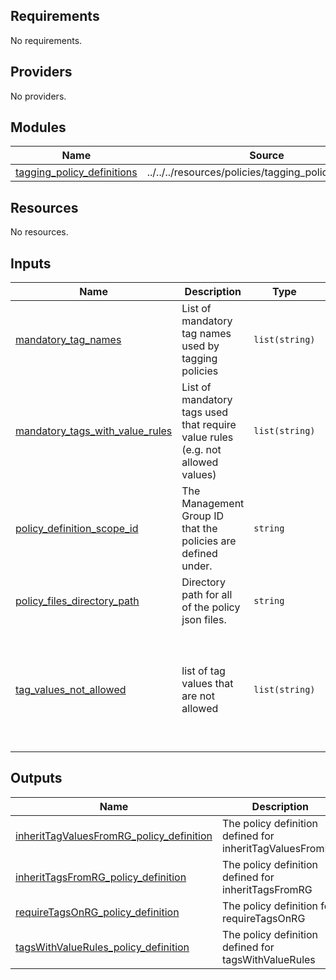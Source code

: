 <!-- BEGIN_TF_DOCS -->
## Requirements

No requirements.

## Providers

No providers.

## Modules

| Name | Source | Version |
|------|--------|---------|
| <a name="module_tagging_policy_definitions"></a> [tagging\_policy\_definitions](#module\_tagging\_policy\_definitions) | ../../../resources/policies/tagging_policy_definitions | n/a |

## Resources

No resources.

## Inputs

| Name | Description | Type | Default | Required |
|------|-------------|------|---------|:--------:|
| <a name="input_mandatory_tag_names"></a> [mandatory\_tag\_names](#input\_mandatory\_tag\_names) | List of mandatory tag names used by tagging policies | `list(string)` | n/a | yes |
| <a name="input_mandatory_tags_with_value_rules"></a> [mandatory\_tags\_with\_value\_rules](#input\_mandatory\_tags\_with\_value\_rules) | List of mandatory tags used that require value rules (e.g. not allowed values) | `list(string)` | n/a | yes |
| <a name="input_policy_definition_scope_id"></a> [policy\_definition\_scope\_id](#input\_policy\_definition\_scope\_id) | The Management Group ID that the policies are defined under. | `string` | n/a | yes |
| <a name="input_policy_files_directory_path"></a> [policy\_files\_directory\_path](#input\_policy\_files\_directory\_path) | Directory path for all of the policy json files. | `string` | `"policy_files"` | no |
| <a name="input_tag_values_not_allowed"></a> [tag\_values\_not\_allowed](#input\_tag\_values\_not\_allowed) | list of tag values that are not allowed | `list(string)` | <pre>[<br>  "",<br>  "NA",<br>  "N/A",<br>  "tbc",<br>  "'tbc'",<br>  "TBC",<br>  "to_be_confirmed",<br>  "to be confirmed"<br>]</pre> | no |

## Outputs

| Name | Description |
|------|-------------|
| <a name="output_inheritTagValuesFromRG_policy_definition"></a> [inheritTagValuesFromRG\_policy\_definition](#output\_inheritTagValuesFromRG\_policy\_definition) | The policy definition defined for inheritTagValuesFromRG |
| <a name="output_inheritTagsFromRG_policy_definition"></a> [inheritTagsFromRG\_policy\_definition](#output\_inheritTagsFromRG\_policy\_definition) | The policy definition defined for inheritTagsFromRG |
| <a name="output_requireTagsOnRG_policy_definition"></a> [requireTagsOnRG\_policy\_definition](#output\_requireTagsOnRG\_policy\_definition) | The policy definition for requireTagsOnRG |
| <a name="output_tagsWithValueRules_policy_definition"></a> [tagsWithValueRules\_policy\_definition](#output\_tagsWithValueRules\_policy\_definition) | The policy definition defined for tagsWithValueRules |
<!-- END_TF_DOCS -->